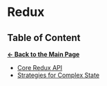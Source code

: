# Redux

## Table of Content

[**&larr; Back to the Main Page**](./../README.md)

<div></div>

- [Core Redux API](./core-redux-api.md)
- [Strategies for Complex State](./strategies.md)
